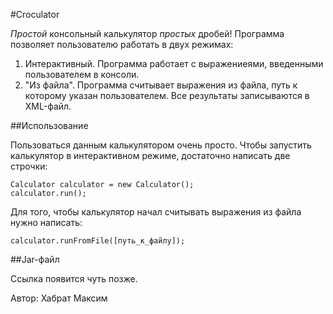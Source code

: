 #Croculator

*Простой* консольный калькулятор *простых* дробей! Программа позволяет пользователю работать в двух режимах:

1. Интерактивный. Программа работает с выражениеями, введенными пользователем в консоли.
2. "Из файла". Программа считывает выражения из файла, путь к которому указан пользователем. Все результаты записываются в XML-файл.

##Использование

Пользоваться данным калькулятором очень просто. Чтобы запустить калькулятор в интерактивном режиме, достаточно написать две строчки:
```
Calculator calculator = new Calculator();
calculator.run();
```
Для того, чтобы калькулятор начал считывать выражения из файла нужно написать:
```
calculator.runFromFile([путь_к_файлу]);
```

##Jar-файл

Ссылка появится чуть позже.

Автор: Хабрат Максим
